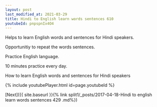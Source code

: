 ```yaml
---
layout: post
last_modified_at: 2021-03-29
title: Hindi to English learn words sentences 610 
youtubeId: pnpspnIx4O4
---
```

 
 
Helps to learn English words and sentences for Hindi speakers.

Opportunitiy to repeat the words sentences. 

Practice English language. 
 
10 minutes practice every day. 
 
How to learn English words and sentences for Hindi speakers 
 
{% include youtubePlayer.html id=page.youtubeId %}
 
 
[Next]({{ site.baseurl }}{% link  split1/_posts/2017-04-18-Hindi to english learn words sentences 429 .md%})
 
